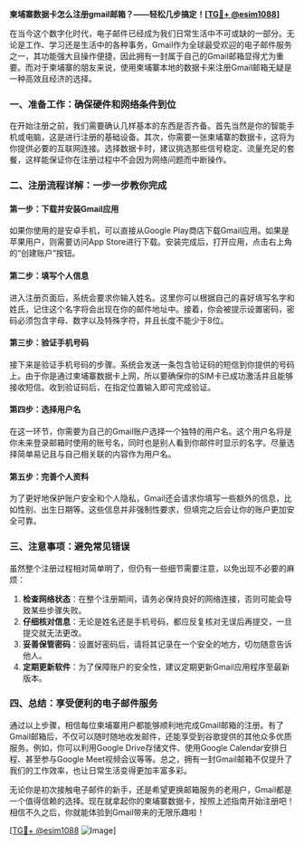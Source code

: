 **柬埔寨数据卡怎么注册gmail邮箱？——轻松几步搞定！[[TG💪+ @esim1088](https://t.me/s/esim1088)]**

在当今这个数字化时代，电子邮件已经成为我们日常生活中不可或缺的一部分。无论是工作、学习还是生活中的各种事务，Gmail作为全球最受欢迎的电子邮件服务之一，其功能强大且操作便捷，因此拥有一封属于自己的Gmail邮箱显得尤为重要。而对于柬埔寨的朋友来说，使用柬埔寨本地的数据卡来注册Gmail邮箱无疑是一种高效且经济的选择。

### 一、准备工作：确保硬件和网络条件到位

在开始注册之前，我们需要确认几样基本的东西是否齐备。首先当然是你的智能手机或电脑，这是进行注册的基础设备。其次，你需要一张柬埔寨的数据卡，这将为你提供必要的互联网连接。选择数据卡时，建议挑选那些信号稳定、流量充足的套餐，这样能保证你在注册过程中不会因为网络问题而中断操作。

### 二、注册流程详解：一步一步教你完成

#### 第一步：下载并安装Gmail应用

如果你使用的是安卓手机，可以直接从Google Play商店下载Gmail应用。如果是苹果用户，则需要访问App Store进行下载。安装完成后，打开应用，点击右上角的“创建账户”按钮。

#### 第二步：填写个人信息

进入注册页面后，系统会要求你输入姓名。这里你可以根据自己的喜好填写名字和姓氏，记住这个名字将会出现在你的邮件地址中。接着，你会被提示设置密码，密码必须包含字母、数字以及特殊字符，并且长度不能少于8位。

#### 第三步：验证手机号码

接下来是验证手机号码的步骤。系统会发送一条包含验证码的短信到你提供的号码上。由于你是通过柬埔寨数据卡上网，所以要确保你的SIM卡已成功激活并且能够接收短信。收到验证码后，在指定位置输入即可完成验证。

#### 第四步：选择用户名

在这一环节，你需要为自己的Gmail账户选择一个独特的用户名。这个用户名将是你未来登录邮箱时使用的账号名，同时也是别人看到你邮件时显示的名字。尽量选择简单易记且与自己相关联的内容作为用户名。

#### 第五步：完善个人资料

为了更好地保护账户安全和个人隐私，Gmail还会请求你填写一些额外的信息，比如性别、出生日期等。这些信息并非强制性要求，但填完之后会让你的账户更加安全可靠。

### 三、注意事项：避免常见错误

虽然整个注册过程相对简单明了，但仍有一些细节需要注意，以免出现不必要的麻烦：

1. **检查网络状态**：在整个注册期间，请务必保持良好的网络连接，否则可能会导致某些步骤失败。
2. **仔细核对信息**：无论是姓名还是手机号码，都应反复核对无误后再提交，一旦提交就无法更改。
3. **妥善保管密码**：设置好密码后，请将其记录在一个安全的地方，切勿随意告诉他人。
4. **定期更新软件**：为了保障账户的安全性，建议定期更新Gmail应用程序至最新版本。

### 四、总结：享受便利的电子邮件服务

通过以上步骤，相信每位柬埔寨用户都能够顺利地完成Gmail邮箱的注册。有了Gmail邮箱后，不仅可以随时随地收发邮件，还能享受到谷歌提供的其他众多优质服务。例如，你可以利用Google Drive存储文件、使用Google Calendar安排日程、甚至参与Google Meet视频会议等等。总之，拥有一封Gmail邮箱不仅提升了我们的工作效率，也让日常生活变得更加丰富多彩。

无论你是初次接触电子邮件的新手，还是希望更换邮箱服务的老用户，Gmail都是一个值得信赖的选择。现在就拿起你的柬埔寨数据卡，按照上述指南开始注册吧！相信不久之后，你就能体验到Gmail带来的无限乐趣啦！

[[TG💪+ @esim1088](https://t.me/s/esim1088) ![Image](https://i.postimg.cc/4NQfJmqS/Snipaste-2025-05-13-00-14-12.png)]